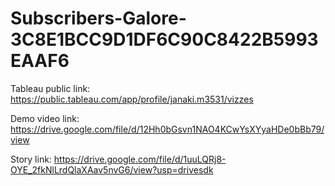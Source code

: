 # Subscribers-Galore-3C8E1BCC9D1DF6C90C8422B5993EAAF6

Tableau public link: https://public.tableau.com/app/profile/janaki.m3531/vizzes

Demo video link: https://drive.google.com/file/d/12Hh0bGsvn1NAO4KCwYsXYyaHDe0bBb79/view

Story link: https://drive.google.com/file/d/1uuLQRj8-OYE_2fkNlLrdQlaXAav5nvG6/view?usp=drivesdk
